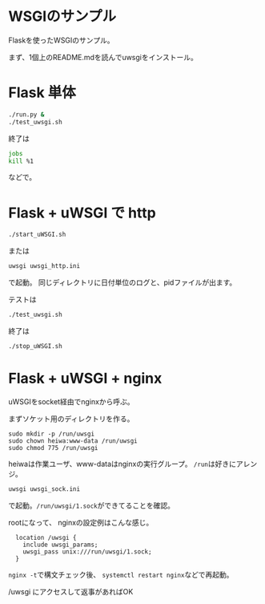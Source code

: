 # WSGIのサンプル

Flaskを使ったWSGIのサンプル。

まず、1個上のREADME.mdを読んでuwsgiをインストール。


# Flask 単体

``` sh
./run.py &
./test_uwsgi.sh
```

終了は
``` sh
jobs
kill %1
```
などで。

# Flask + uWSGI で http

```sh
./start_uWSGI.sh
```
または
```sh
uwsgi uwsgi_http.ini
```
で起動。
同じディレクトリに日付単位のログと、pidファイルが出ます。


テストは
``` sh
./test_uwsgi.sh
```

終了は
``` sh
./stop_uWSGI.sh
```


# Flask + uWSGI + nginx

uWSGIをsocket経由でnginxから呼ぶ。

まずソケット用のディレクトリを作る。
```
sudo mkdir -p /run/uwsgi
sudo chown heiwa:www-data /run/uwsgi
sudo chmod 775 /run/uwsgi
```

heiwaは作業ユーザ、www-dataはnginxの実行グループ。
`/run`は好きにアレンジ。

```sh
uwsgi uwsgi_sock.ini
```
で起動。`/run/uwsgi/1.sock`ができてることを確認。

rootになって、
nginxの設定例はこんな感じ。
```
  location /uwsgi {
    include uwsgi_params;
    uwsgi_pass unix:///run/uwsgi/1.sock;
  }
```

`nginx -t`で構文チェック後、
`systemctl restart nginx`などで再起動。

/uwsgi にアクセスして返事があればOK
